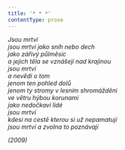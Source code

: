 ```yaml
---
title: '* * *'
contentType: prose
---
```


<section>

_Jsou mrtví  
jsou mrtví jako sníh nebo dech  
jako zářivý půlměsíc  
a jejich těla se vznášejí nad krajinou  
jsou mrtví  
a nevědí o tom  
jenom ten pohled dolů  
jenom ty stromy v lesním shromáždění  
ve větru hýbou korunami  
jako nedočkaví lidé  
jsou mrtví  
kdesi na cestě kterou si už nepamatují  
jsou mrtví a zvolna to poznávají_

</section>

<section>

_(2009)_

</section>
